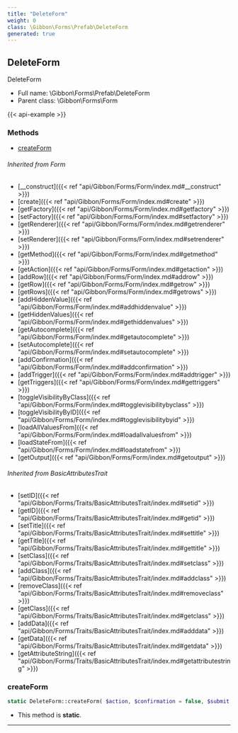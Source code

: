 ```yaml
---
title: "DeleteForm"
weight: 0
class: \Gibbon\Forms\Prefab\DeleteForm
generated: true
---
```


## DeleteForm 

DeleteForm



* Full name: \Gibbon\Forms\Prefab\DeleteForm
* Parent class: \Gibbon\Forms\Form

{{< api-example >}} 



### Methods

- [createForm](#createform)




###### Inherited from Form
- [__construct]({{< ref "api/Gibbon/Forms/Form/index.md#__construct" >}})
- [create]({{< ref "api/Gibbon/Forms/Form/index.md#create" >}})
- [getFactory]({{< ref "api/Gibbon/Forms/Form/index.md#getfactory" >}})
- [setFactory]({{< ref "api/Gibbon/Forms/Form/index.md#setfactory" >}})
- [getRenderer]({{< ref "api/Gibbon/Forms/Form/index.md#getrenderer" >}})
- [setRenderer]({{< ref "api/Gibbon/Forms/Form/index.md#setrenderer" >}})
- [getMethod]({{< ref "api/Gibbon/Forms/Form/index.md#getmethod" >}})
- [getAction]({{< ref "api/Gibbon/Forms/Form/index.md#getaction" >}})
- [addRow]({{< ref "api/Gibbon/Forms/Form/index.md#addrow" >}})
- [getRow]({{< ref "api/Gibbon/Forms/Form/index.md#getrow" >}})
- [getRows]({{< ref "api/Gibbon/Forms/Form/index.md#getrows" >}})
- [addHiddenValue]({{< ref "api/Gibbon/Forms/Form/index.md#addhiddenvalue" >}})
- [getHiddenValues]({{< ref "api/Gibbon/Forms/Form/index.md#gethiddenvalues" >}})
- [getAutocomplete]({{< ref "api/Gibbon/Forms/Form/index.md#getautocomplete" >}})
- [setAutocomplete]({{< ref "api/Gibbon/Forms/Form/index.md#setautocomplete" >}})
- [addConfirmation]({{< ref "api/Gibbon/Forms/Form/index.md#addconfirmation" >}})
- [addTrigger]({{< ref "api/Gibbon/Forms/Form/index.md#addtrigger" >}})
- [getTriggers]({{< ref "api/Gibbon/Forms/Form/index.md#gettriggers" >}})
- [toggleVisibilityByClass]({{< ref "api/Gibbon/Forms/Form/index.md#togglevisibilitybyclass" >}})
- [toggleVisibilityByID]({{< ref "api/Gibbon/Forms/Form/index.md#togglevisibilitybyid" >}})
- [loadAllValuesFrom]({{< ref "api/Gibbon/Forms/Form/index.md#loadallvaluesfrom" >}})
- [loadStateFrom]({{< ref "api/Gibbon/Forms/Form/index.md#loadstatefrom" >}})
- [getOutput]({{< ref "api/Gibbon/Forms/Form/index.md#getoutput" >}})

###### Inherited from BasicAttributesTrait
- [setID]({{< ref "api/Gibbon/Forms/Traits/BasicAttributesTrait/index.md#setid" >}})
- [getID]({{< ref "api/Gibbon/Forms/Traits/BasicAttributesTrait/index.md#getid" >}})
- [setTitle]({{< ref "api/Gibbon/Forms/Traits/BasicAttributesTrait/index.md#settitle" >}})
- [getTitle]({{< ref "api/Gibbon/Forms/Traits/BasicAttributesTrait/index.md#gettitle" >}})
- [setClass]({{< ref "api/Gibbon/Forms/Traits/BasicAttributesTrait/index.md#setclass" >}})
- [addClass]({{< ref "api/Gibbon/Forms/Traits/BasicAttributesTrait/index.md#addclass" >}})
- [removeClass]({{< ref "api/Gibbon/Forms/Traits/BasicAttributesTrait/index.md#removeclass" >}})
- [getClass]({{< ref "api/Gibbon/Forms/Traits/BasicAttributesTrait/index.md#getclass" >}})
- [addData]({{< ref "api/Gibbon/Forms/Traits/BasicAttributesTrait/index.md#adddata" >}})
- [getData]({{< ref "api/Gibbon/Forms/Traits/BasicAttributesTrait/index.md#getdata" >}})
- [getAttributeString]({{< ref "api/Gibbon/Forms/Traits/BasicAttributesTrait/index.md#getattributestring" >}})



### createForm



```php
static DeleteForm::createForm( $action, $confirmation = false, $submit = true )
```



* This method is **static**.





---

